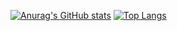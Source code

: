 [![Anurag's GitHub stats](https://github-readme-stats.vercel.app/api?username=realBruno)](https://github.com/anuraghazra/github-readme-stats)
[![Top Langs](https://github-readme-stats.vercel.app/api/top-langs/?username=realBruno&layout=donut)](https://github.com/anuraghazra/github-readme-stats)
